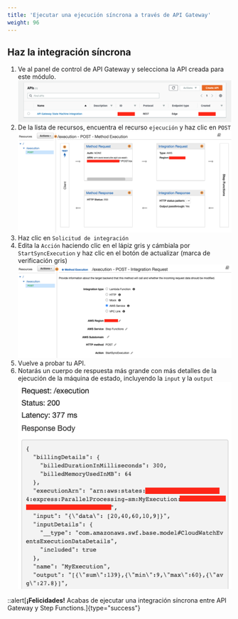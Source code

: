 ```yaml
---
title: 'Ejecutar una ejecución síncrona a través de API Gateway'
weight: 96
---
```


## Haz la integración síncrona

1. Ve al panel de control de API Gateway y selecciona la API creada para este módulo.
   ![API Console](/static/img/module-7/api-console-4.png)
2. De la lista de recursos, encuentra el recurso `ejecución` y haz clic en `POST`
   ![API Execution](/static/img/module-7/api-execution-new-4.png)
3. Haz clic en `Solicitud de integración`
4. Edita la `Acción` haciendo clic en el lápiz gris y cámbiala por `StartSyncExecution` y haz clic en el botón de actualizar (marca de verificación gris)
   ![API Execution Sync](/static/img/module-7/api-integration-setup-sync.png)
5. Vuelve a probar tu API.
6. Notarás un cuerpo de respuesta más grande con más detalles de la ejecución de la máquina de estado, incluyendo la `input` y la `output`
   ![API Test Result Sync](/static/img/module-7/api-test-result-sync-4.png)

::alert[**¡Felicidades!** Acabas de ejecutar una integración síncrona entre API Gateway y Step Functions.]{type="success"}
